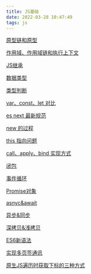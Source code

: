 ```yaml
---
title: JS基础
date: 2022-03-28 10:47:49
tags: js
---
```


[原型链和原型]()

[作用域、作用域链和执行上下文]()

[JS继承]()

[数据类型]()

[类型判断]()

[var、const、let 对比]()

[es next 最新规范]()

[new 的过程]()

[this 指向问题]()

[call、apply、bind 实现方式](/2022/03/29/实现方式/)

[闭包]()

[事件循环 ]()

[Promise对象](/2022/03/28/Promise对象/)

[asnyc&await]()

[异步&同步]()

[深拷贝&浅拷贝](/2022/03/22/深、浅拷贝/)

[ES6新语法]()

[实现多页签通讯]()

[原生JS遍历时获取下标的三种方式]()

